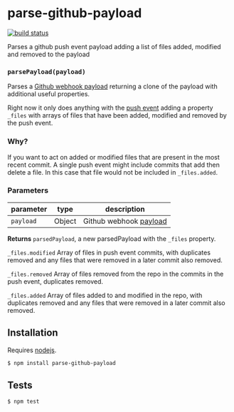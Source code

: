# parse-github-payload

[![build status](https://secure.travis-ci.org/digidem/parse-github-payload.png)](http://travis-ci.org/digidem/parse-github-payload)

Parses a github push event payload adding a list of files added, modified and removed to the payload


### `parsePayload(payload)`

Parses a [Github webhook
payload](https://developer.github.com/webhooks/#payloads) returning a clone
of the payload with additional useful properties.

Right now it only does anything with the [push
event](https://developer.github.com/v3/activity/events/types/#pushevent)
adding a property `_files` with arrays of files that have been added,
modified and removed by the push event.

### Why?

If you want to act on added or modified files that are present in the most
recent commit. A single push event might include commits that add then
delete a file. In this case that file would not be included in
`_files.added`.

### Parameters

| parameter | type   | description                                                                                |
| --------- | ------ | ------------------------------------------------------------------------------------------ |
| `payload` | Object | Github webhook [payload](https://developer.github.com/v3/activity/events/types/#pushevent) |



**Returns** `parsedPayload`, a new parsedPayload with the `_files` property.

`_files.modified` Array of files in push event commits, with duplicates
removed and any files that were removed in a later commit also removed.

`_files.removed` Array of files removed from the repo in the commits in the
push event, duplicates removed.

`_files.added` Array of files added to and modified in the repo, with
duplicates removed and any files that were removed in a later commit also
removed.

## Installation

Requires [nodejs](http://nodejs.org/).

```sh
$ npm install parse-github-payload
```

## Tests

```sh
$ npm test
```


